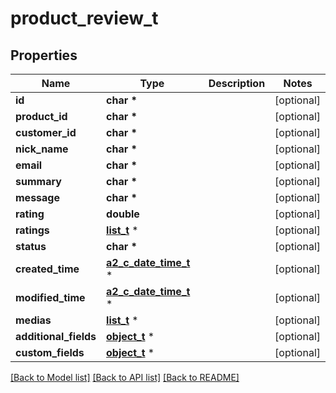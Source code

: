 # product_review_t

## Properties
Name | Type | Description | Notes
------------ | ------------- | ------------- | -------------
**id** | **char \*** |  | [optional] 
**product_id** | **char \*** |  | [optional] 
**customer_id** | **char \*** |  | [optional] 
**nick_name** | **char \*** |  | [optional] 
**email** | **char \*** |  | [optional] 
**summary** | **char \*** |  | [optional] 
**message** | **char \*** |  | [optional] 
**rating** | **double** |  | [optional] 
**ratings** | [**list_t**](product_review_rating.md) \* |  | [optional] 
**status** | **char \*** |  | [optional] 
**created_time** | [**a2_c_date_time_t**](a2_c_date_time.md) \* |  | [optional] 
**modified_time** | [**a2_c_date_time_t**](a2_c_date_time.md) \* |  | [optional] 
**medias** | [**list_t**](media.md) \* |  | [optional] 
**additional_fields** | [**object_t**](.md) \* |  | [optional] 
**custom_fields** | [**object_t**](.md) \* |  | [optional] 

[[Back to Model list]](../README.md#documentation-for-models) [[Back to API list]](../README.md#documentation-for-api-endpoints) [[Back to README]](../README.md)


